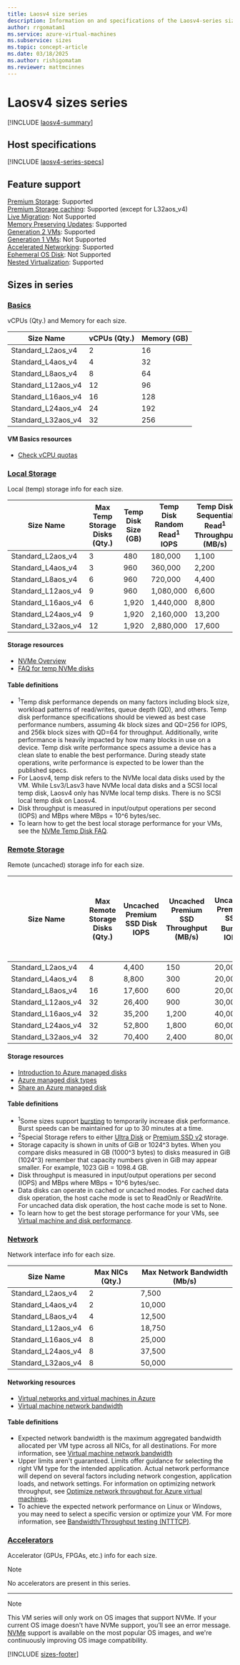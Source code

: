 ```yaml
---
title: Laosv4 size series
description: Information on and specifications of the Laosv4-series sizes
author: rrgomatam1
ms.service: azure-virtual-machines
ms.subservice: sizes
ms.topic: concept-article
ms.date: 03/18/2025
ms.author: rishigomatam
ms.reviewer: mattmcinnes
---
```


# Laosv4 sizes series

[!INCLUDE [laosv4-summary](./includes/laosv4-series-summary.md)]

## Host specifications
[!INCLUDE [laosv4-series-specs](./includes/laosv4-series-specs.md)]

## Feature support
[Premium Storage](../../premium-storage-performance.md): Supported <br>[Premium Storage caching](../../premium-storage-performance.md): Supported (except for L32aos_v4) <br>[Live Migration](../../maintenance-and-updates.md): Not Supported <br>[Memory Preserving Updates](../../maintenance-and-updates.md): Supported <br>[Generation 2 VMs](../../generation-2.md): Supported <br>[Generation 1 VMs](../../generation-2.md): Not Supported <br>[Accelerated Networking](/azure/virtual-network/create-vm-accelerated-networking-cli): Supported <br>[Ephemeral OS Disk](../../ephemeral-os-disks.md): Not Supported <br>[Nested Virtualization](/virtualization/hyper-v-on-windows/user-guide/nested-virtualization): Supported <br>

## Sizes in series

### [Basics](#tab/sizebasic)

vCPUs (Qty.) and Memory for each size.

| Size Name | vCPUs (Qty.) | Memory (GB) |
| --- | --- | --- |
| Standard_L2aos_v4 | 2 | 16 |
| Standard_L4aos_v4 | 4 | 32 |
| Standard_L8aos_v4 | 8 | 64 |
| Standard_L12aos_v4 | 12 | 96 |
| Standard_L16aos_v4 | 16 | 128 |
| Standard_L24aos_v4 | 24 | 192 |
| Standard_L32aos_v4 | 32 | 256 |

#### VM Basics resources
- [Check vCPU quotas](../../../virtual-machines/quotas.md)

### [Local Storage](#tab/sizestoragelocal)

Local (temp) storage info for each size.

| Size Name | Max Temp Storage Disks (Qty.) | Temp Disk Size (GB) | Temp Disk Random Read<sup>1</sup> IOPS | Temp Disk Sequential Read<sup>1</sup> Throughput (MB/s) | Temp Disk Random Write<sup>1</sup> IOPS | Temp Disk Sequential Write<sup>1</sup> Throughput (MB/s) |
| --- | --- | --- | --- | --- | --- | --- |
| Standard_L2aos_v4 | 3 | 480 | 180,000 | 1,100 | 72,000 | 575 |
| Standard_L4aos_v4 | 3 | 960 | 360,000 | 2,200 | 144,000 | 1,150 |
| Standard_L8aos_v4 | 6 | 960 | 720,000 | 4,400 | 288,000 | 2,300 |
| Standard_L12aos_v4 | 9 | 960 | 1,080,000 | 6,600 | 432,000 | 3,450 |
| Standard_L16aos_v4 | 6 | 1,920 | 1,440,000 | 8,800 | 576,000 | 4,600 |
| Standard_L24aos_v4 | 9 | 1,920 | 2,160,000 | 13,200 | 864,000 | 6,900 |
| Standard_L32aos_v4 | 12 | 1,920 | 2,880,000 | 17,600 | 1,152,000 | 9,200 |

#### Storage resources
- [NVMe Overview](/azure/virtual-machines/nvme-overview)
- [FAQ for temp NVMe disks](/azure/virtual-machines/enable-nvme-temp-faqs)


#### Table definitions
- <sup>1</sup>Temp disk performance depends on many factors including block size, workload patterns of read/writes, queue depth (QD), and others. Temp disk performance specifications should be viewed as best case performance numbers, assuming 4k block sizes and QD=256 for IOPS, and 256k block sizes with QD=64 for throughput. Additionally, write performance is heavily impacted by how many blocks in use on a device. Temp disk write performance specs assume a device has a clean slate to enable the best performance. During steady state operations, write performance is expected to be lower than the published specs. 
- For Laosv4, temp disk refers to the NVMe local data disks used by the VM. While Lsv3/Lasv3 have NVMe local data disks and a SCSI local temp disk, Laosv4 only has NVMe local temp disks. There is no SCSI local temp disk on Laosv4.
- Disk throughput is measured in input/output operations per second (IOPS) and MBps where MBps = 10^6 bytes/sec.
- To learn how to get the best local storage performance for your VMs, see the [NVMe Temp Disk FAQ](/azure/virtual-machines/enable-nvme-temp-faqs).

### [Remote Storage](#tab/sizestorageremote)

Remote (uncached) storage info for each size.

| Size Name | Max Remote Storage Disks (Qty.) | Uncached Premium SSD Disk IOPS | Uncached Premium SSD Throughput (MB/s) | Uncached Premium SSD Burst<sup>1</sup> IOPS | Uncached Premium SSD Burst<sup>1</sup> Throughput (MB/s) | Uncached Ultra Disk and Premium SSD v2 IOPS | Uncached Ultra Disk and Premium SSD v2 Throughput (MB/s) | Uncached Burst<sup>1</sup> Ultra Disk and Premium SSD v2 IOPS | Uncached Burst<sup>1</sup> Ultra Disk and Premium SSD v2 Disk Throughput (MB/s) |
| --- | --- | --- | --- | --- | --- | --- | --- | --- | --- |
| Standard_L2aos_v4 | 4 | 4,400 | 150 | 20,000 | 1,250 | 4,400 | 150 | 20,000 | 1,250 |
| Standard_L4aos_v4 | 8 | 8,800 | 300 | 20,000 | 1,250 | 8,800 | 300 | 20,000 | 1,250 |
| Standard_L8aos_v4 | 16 | 17,600 | 600 | 20,000 | 1,250 | 17,600 | 600 | 20,000 | 1,250 |
| Standard_L12aos_v4 | 32 | 26,400 | 900 | 30,000 | 1,250 | 26,400 | 900 | 30,000 | 1,250 |
| Standard_L16aos_v4 | 32 | 35,200 | 1,200 | 40,000 | 1,250 | 35,200 | 1,200 | 40,000 | 1,250 |
| Standard_L24aos_v4 | 32 | 52,800 | 1,800 | 60,000 | 1,800 | 52,800 | 1,800 | 60,000 | 1,800 |
| Standard_L32aos_v4 | 32 | 70,400 | 2,400 | 80,000 | 2,400 | 70,400 | 2,400 | 80,000 | 2,400 |

#### Storage resources
- [Introduction to Azure managed disks](../../../virtual-machines/managed-disks-overview.md)
- [Azure managed disk types](../../../virtual-machines/disks-types.md)
- [Share an Azure managed disk](../../../virtual-machines/disks-shared.md)

#### Table definitions
- <sup>1</sup>Some sizes support [bursting](../../disk-bursting.md) to temporarily increase disk performance. Burst speeds can be maintained for up to 30 minutes at a time.
- <sup>2</sup>Special Storage refers to either [Ultra Disk](../../../virtual-machines/disks-enable-ultra-ssd.md) or [Premium SSD v2](../../../virtual-machines/disks-deploy-premium-v2.md) storage.
- Storage capacity is shown in units of GiB or 1024^3 bytes. When you compare disks measured in GB (1000^3 bytes) to disks measured in GiB (1024^3) remember that capacity numbers given in GiB may appear smaller. For example, 1023 GiB = 1098.4 GB.
- Disk throughput is measured in input/output operations per second (IOPS) and MBps where MBps = 10^6 bytes/sec.
- Data disks can operate in cached or uncached modes. For cached data disk operation, the host cache mode is set to ReadOnly or ReadWrite. For uncached data disk operation, the host cache mode is set to None.
- To learn how to get the best storage performance for your VMs, see [Virtual machine and disk performance](../../../virtual-machines/disks-performance.md).


### [Network](#tab/sizenetwork)

Network interface info for each size.

| Size Name | Max NICs (Qty.) | Max Network Bandwidth (Mb/s) |
| --- | --- | --- |
| Standard_L2aos_v4 | 2 | 7,500 |
| Standard_L4aos_v4 | 2 | 10,000 |
| Standard_L8aos_v4 | 4 | 12,500 |
| Standard_L12aos_v4 | 6 | 18,750 |
| Standard_L16aos_v4 | 8 | 25,000 |
| Standard_L24aos_v4 | 8 | 37,500 |
| Standard_L32aos_v4 | 8 | 50,000 |

#### Networking resources
- [Virtual networks and virtual machines in Azure](/azure/virtual-network/network-overview)
- [Virtual machine network bandwidth](/azure/virtual-network/virtual-machine-network-throughput)

#### Table definitions
- Expected network bandwidth is the maximum aggregated bandwidth allocated per VM type across all NICs, for all destinations. For more information, see [Virtual machine network bandwidth](/azure/virtual-network/virtual-machine-network-throughput)
- Upper limits aren't guaranteed. Limits offer guidance for selecting the right VM type for the intended application. Actual network performance will depend on several factors including network congestion, application loads, and network settings. For information on optimizing network throughput, see [Optimize network throughput for Azure virtual machines](/azure/virtual-network/virtual-network-optimize-network-bandwidth). 
-  To achieve the expected network performance on Linux or Windows, you may need to select a specific version or optimize your VM. For more information, see [Bandwidth/Throughput testing (NTTTCP)](/azure/virtual-network/virtual-network-bandwidth-testing).

### [Accelerators](#tab/sizeaccelerators)

Accelerator (GPUs, FPGAs, etc.) info for each size.

> [!NOTE]
> No accelerators are present in this series.

---
> [!NOTE]
> This VM series will only work on OS images that support NVMe. If your current OS image doesn't have NVMe support, you’ll see an error message. [NVMe](/azure/virtual-machines/enable-nvme-interface) support is available on the most popular OS images, and we're continuously improving OS image compatibility.


[!INCLUDE [sizes-footer](../includes/sizes-footer.md)]

